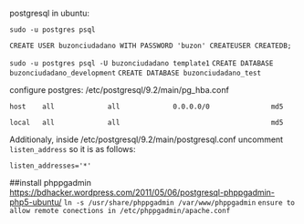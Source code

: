postgresql in ubuntu:

`sudo -u postgres psql`

`CREATE USER buzonciudadano WITH PASSWORD 'buzon' CREATEUSER CREATEDB;`

`sudo -u postgres psql -U buzonciudadano template1`
`CREATE DATABASE buzonciudadano_development`
`CREATE DATABASE buzonciudadano_test`


configure postgres:
/etc/postgresql/9.2/main/pg_hba.conf

`host    all             all             0.0.0.0/0               md5`

`local   all             all                                     md5`

Additionaly, inside /etc/postgresql/9.2/main/postgresql.conf uncomment `listen_address` so it is as follows:

`listen_addresses='*'`


##install phppgadmin
https://bdhacker.wordpress.com/2011/05/06/postgresql-phppgadmin-php5-ubuntu/
`ln -s /usr/share/phppgadmin /var/www/phppgadmin`
`ensure to allow remote conections in /etc/phppgadmin/apache.conf`